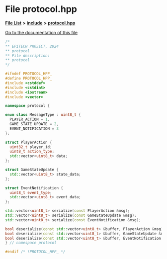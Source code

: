 

# File protocol.hpp

[**File List**](files.md) **>** [**include**](dir_fb85385106f6152c3d8f4b6fd945aed6.md) **>** [**protocol.hpp**](protocol_8hpp.md)

[Go to the documentation of this file](protocol_8hpp.md)


```C++
/*
** EPITECH PROJECT, 2024
** protocol
** File description:
** protocol
*/

#ifndef PROTOCOL_HPP_
#define PROTOCOL_HPP_
#include <cstddef>
#include <cstdint>
#include <iostream>
#include <vector>

namespace protocol {

enum class MessageType : uint8_t {
  PLAYER_ACTION = 1,
  GAME_STATE_UPDATE = 2,
  EVENT_NOTIFICATION = 3
};

struct PlayerAction {
  uint32_t player_id;
  uint8_t action_type;
  std::vector<uint8_t> data;
};

struct GameStateUpdate {
  std::vector<uint8_t> state_data;
};

struct EventNotification {
  uint8_t event_type;
  std::vector<uint8_t> event_data;
};

std::vector<uint8_t> serialize(const PlayerAction &msg);
std::vector<uint8_t> serialize(const GameStateUpdate &msg);
std::vector<uint8_t> serialize(const EventNotification &msg);

bool deserialize(const std::vector<uint8_t> &buffer, PlayerAction &msg);
bool deserialize(const std::vector<uint8_t> &buffer, GameStateUpdate &msg);
bool deserialize(const std::vector<uint8_t> &buffer, EventNotification &msg);
} // namespace protocol

#endif /* !PROTOCOL_HPP_ */
```


